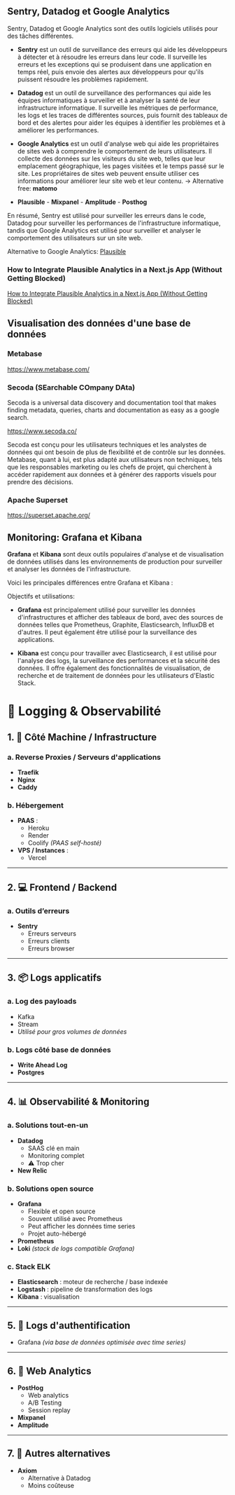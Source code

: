 ## Sentry, Datadog et Google Analytics

Sentry, Datadog et Google Analytics sont des outils logiciels utilisés pour des tâches différentes.

- **Sentry** est un outil de surveillance des erreurs qui aide les développeurs à détecter et à résoudre les erreurs dans leur code. Il surveille les erreurs et
  les exceptions qui se produisent dans une application en temps réel, puis envoie des alertes aux développeurs pour qu'ils puissent résoudre les problèmes rapidement.

- **Datadog** est un outil de surveillance des performances qui aide les équipes informatiques à surveiller et à analyser la santé de leur infrastructure informatique.
  Il surveille les métriques de performance, les logs et les traces de différentes sources, puis fournit des tableaux de bord et des alertes pour aider les équipes
  à identifier les problèmes et à améliorer les performances.

- **Google Analytics** est un outil d'analyse web qui aide les propriétaires de sites web à comprendre le comportement de leurs utilisateurs. Il collecte des données
  sur les visiteurs du site web, telles que leur emplacement géographique, les pages visitées et le temps passé sur le site. Les propriétaires de sites web peuvent
  ensuite utiliser ces informations pour améliorer leur site web et leur contenu.
  -> Alternative free: **matomo**

 - **Plausible** - **Mixpanel** - **Amplitude** - **Posthog**

En résumé, Sentry est utilisé pour surveiller les erreurs dans le code, Datadog pour surveiller les performances de l'infrastructure informatique,
tandis que Google Analytics est utilisé pour surveiller et analyser le comportement des utilisateurs sur un site web.

Alternative to Google Analytics: [Plausible](https://plausible.io/)

### How to Integrate Plausible Analytics in a Next.js App (Without Getting Blocked)

[How to Integrate Plausible Analytics in a Next.js App (Without Getting Blocked)](https://mxd.codes/articles/how-to-integrate-plausible-analytics-in-a-next-js-app-without-getting-blocked?ck_subscriber_id=2397963523&utm_source=convertkit&utm_medium=email&utm_campaign=%E2%9A%9B%EF%B8%8F%20This%20Week%20In%20React%20#proxy-the-plausible-script-and-api)

## Visualisation des données d'une base de données

### Metabase

https://www.metabase.com/

### Secoda (SEarchable COmpany DAta)

Secoda is a universal data discovery and documentation tool that makes finding metadata, queries, charts and documentation as easy as a google search.

https://www.secoda.co/

Secoda est conçu pour les utilisateurs techniques et les analystes de données qui ont besoin de plus de flexibilité et de contrôle sur les données. Metabase, quant à lui, est plus adapté aux utilisateurs non techniques, tels que les responsables marketing ou les chefs de projet, qui cherchent à accéder rapidement aux données et à générer des rapports visuels pour prendre des décisions.

### Apache Superset

https://superset.apache.org/

## Monitoring: Grafana et Kibana

**Grafana** et **Kibana** sont deux outils populaires d'analyse et de visualisation de données utilisés dans les environnements de production pour surveiller et analyser les données de l'infrastructure.

Voici les principales différences entre Grafana et Kibana :

Objectifs et utilisations:

- **Grafana** est principalement utilisé pour surveiller les données d'infrastructures et afficher des tableaux de bord, avec des sources de données telles que Prometheus, Graphite, Elasticsearch, InfluxDB et d'autres. Il peut également être utilisé pour la surveillance des applications.

- **Kibana** est conçu pour travailler avec Elasticsearch, il est utilisé pour l'analyse des logs, la surveillance des performances et la sécurité des données. Il offre également des fonctionnalités de visualisation, de recherche et de traitement de données pour les utilisateurs d'Elastic Stack.


# 📝 Logging & Observabilité

## 1. 🔧 Côté Machine / Infrastructure

### a. Reverse Proxies / Serveurs d'applications
- **Traefik**
- **Nginx**
- **Caddy**

### b. Hébergement
- **PAAS** :  
  - Heroku  
  - Render  
  - Coolify *(PAAS self-hosté)*
- **VPS / Instances** :  
  - Vercel

---

## 2. 💻 Frontend / Backend

### a. Outils d’erreurs
- **Sentry**  
  - Erreurs serveurs  
  - Erreurs clients  
  - Erreurs browser

---

## 3. 📦 Logs applicatifs

### a. Log des payloads
- Kafka  
- Stream  
- *Utilisé pour gros volumes de données*

### b. Logs côté base de données
- **Write Ahead Log**
- **Postgres**

---

## 4. 📊 Observabilité & Monitoring

### a. Solutions tout-en-un
- **Datadog**  
  - SAAS clé en main  
  - Monitoring complet  
  - ⚠️ Trop cher
- **New Relic**

### b. Solutions open source
- **Grafana**  
  - Flexible et open source  
  - Souvent utilisé avec Prometheus  
  - Peut afficher les données time series  
  - Projet auto-hébergé
- **Prometheus**  
- **Loki** *(stack de logs compatible Grafana)*

### c. Stack ELK
- **Elasticsearch** : moteur de recherche / base indexée
- **Logstash** : pipeline de transformation des logs
- **Kibana** : visualisation

---

## 5. 🔐 Logs d'authentification
- Grafana *(via base de données optimisée avec time series)*

---

## 6. 🧪 Web Analytics

- **PostHog**  
  - Web analytics  
  - A/B Testing  
  - Session replay
- **Mixpanel**
- **Amplitude**

---

## 7. 🧩 Autres alternatives

- **Axiom**  
  - Alternative à Datadog  
  - Moins coûteuse
```
